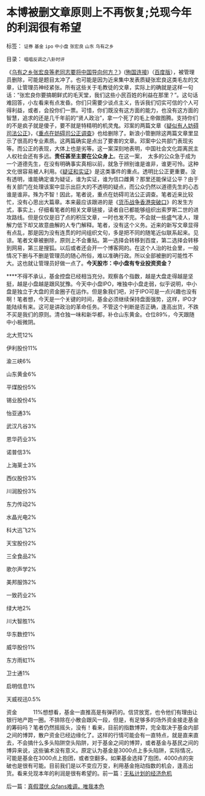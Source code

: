 # 本博被删文章原则上不再恢复;兑现今年的利润很有希望

标签： `证券` `基金` `ipo` `中小盘` `张宏良` `山东` `乌有之乡` 

目录： `唱唱反调之八卦时评`

《[乌有之乡张宏良等老同志要将中国导向何方？](../../../2009/6/29/胡适不幸言中？复旧将中国引向何方？　.md)》([殉国连接](http://blog.sina.com.cn/s/blog_5563a64d0100dkin.html))（[百度版](http://hi.baidu.com/darthchn/blog/item/eb23144a0b5d59f982025cdd.html)），被管理员删除，可能是题目太冲了。也可能是因为近来集中发表质疑张宏良这类毛左的文章，让管理员神经紧张。所有这些关于毛教徒的文章，实际上的确就是这样一句话：“张宏良你要搞朝鲜式的毛天堂，我们这些小民百姓的利益在那里？”。这句话难回答，小左看来有点发昏。你们只需要少谈点主义，告诉我们切实可信的个人可得利益，或者，会投你们一票。可惜，你们既没有这方面的能力，也没有这方面的智慧，追求的还是几千年前的“贤人政治”，拿一个死了的毛上帝做图腾。支持你们的不是疯子就是傻子，要不就是特精明的机灵鬼。邓案的两篇文章《[疑似有人妨碍司法公正](http://hi.baidu.com/darthchn/blog/item/1f4d6d2b6d7c1192033bf6d7.html)》，《[重点在妨碍司公正调查](http://darthvad.blog.163.com/blog/static/5339947020095270247693/)》也给删除了。新浪小管删除这两篇文章里显示了很高的专业素质。这两篇确实是点出了要害的文章。邓案中公共部门表现劣等。而公正的表现，大体上也是劣等。这一案深刻地表明，中国社会文化距离民主人权社会还有多远。**责任甚至主要在公众身上**。在这一案，　太多的公众急于成为一个道德先生，在没有明确事实真相以前，就急于辨别谁是谁非，谁更可怜。这种文化很容易被人利用。《[疑证和实证](../../../2009/5/20/疑证与实证及汉议论文三要素论.md)》是这类事件的重点。透明比公正更重要。没有透明，谁能确定谁为疑证，谁为实证，谁为信口雌黄？那里还能保证公平？由于有关部门在处理该案中显示出巨大的不透明的疑点，而公众仍然以道德先生的心态谁是谁非。殊为不智！因此，笔者说，重点在妨碍司法公正调查。笔者近来比较忙，没有心思出大篇章。本来最应该跟进的是《[货币战争香港突破口](../../../2009/6/26/中国必须尽快放弃港币！避免大陆沦陷！.md)》的发生方式，事实上，仔细看笔者的相关文章链接，读者自已都能够组织出索罗斯二世的进攻路线。但是仅仅是旧了点的积压文章，一时也发不完。不会就一些盛气凌人，理解力低下却又故意曲解的人专门解释。笔者，没有这个义务。近来的新写文章显得有点乱，那是因为没有连贯的时间组织文句，多是把不同的随笔近似联系起来。见谅。笔者文章被删除，原则上不会重贴。第一选择会转移到百度，第二选择会转移到网易，第三是搜狐。以后或者还会开一个博客网的。在这个人治的社会里，一般情况下删与不删是管理员的随心所俗，难以准确行政。所以全部被删的可能性不大。这也就让管理员好做一点了。**今天股市：中小盘有专业投资资金？**

****不得不承认，基金控盘已经相当充分。观察各个指数，越是大盘走得越是坚挺，越是小盘越是跟风犹豫。今天中小盘IPO，唯独中小盘走弱，似乎说明，中小盘是独立于大盘的资金圈子在运作。但是象我们吧，对于IPO可是一点兴趣也没有啊！笔者想，今天是一个关键的时间，基金必须继续保持盘面强势，这样，IPO才能陆续有来。这可是讲政治的革命任务。不管这个判断是否正确，逢高出货，不跌不买是我们的原则。清仓独一味和新华都，补仓山东黄金。仓位89%，今天跟随中小板微阴。

北大荒12%

伊利股份11%

渝三峡6%

山东黄金6%

平煤股份5%

锡业股份4%

怡亚通3%

武汉凡谷3%

恩华药业3%

诺普信3%

上海莱士3%

西仪股份3%

川润股份3%

东力传动2%

水晶光电2%

科大迅飞2%

天宝股份2%

三全食品2%

歌尔声学2%

美邦服饰2%

一致药业2%

绿大地2%

川大智胜1%

华东数控1%

威华股份1%

东方雨虹1%

卫士通1%

启明信息1%

天威视迅0.5%

资金　　　11%想想看，基金一直推高是有弹药的。信贷放宽，也令他们有理由让银行地产跑一圈。不排除在小散会跟风一段，但是，有足够多的场外资金接走基金的筹码吗？笔者仍然摇摇头，没有！看来，目前的指数博羿，完全取决于基金内部之间的博羿，散户资金已经边缘化了。这样的行情可能会有一直特点，就是直来直去，不会搞什么多头陷阱空头陷阱，对于基金之间的博羿，或者基金与基民之间的博异来说，这些骗术没有意义。原定认为基金是3000点上多头陷阱，实际情况，可能是基金在3000点上抱团，或者空翻多。如果基金选择了抱团，4000点的突破也是很有可能。目前我们是以不变应万变，利用基金拖动指数的机会，逢高出货。看来兑现本年的利润是很有希望的。前一篇：[无私计划的经济危机](../../../2009/6/29/无私计划的经济危机.md)

后一篇：[真假潜伏,众fans难调，唯我本色](../../../2009/6/29/真假潜伏,众fans难调，唯我本色.md)